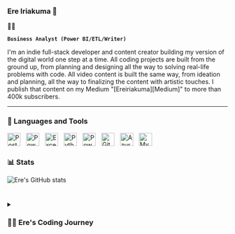 ### Ere Iriakuma 👋

<!--
**Iriakuma/Iriakuma** is a ✨ _special_ ✨ repository because its `README.md` (this file) appears on your GitHub profile.

Here are some ideas to get you started:

- 🔭 I’m currently working on ...
- 🌱 I’m currently learning ...
- 👯 I’m looking to collaborate on ...
- 🤔 I’m looking for help with ...
- 💬 Ask me about ...
- 📫 How to reach me: ...
- 😄 Pronouns: ...
- ⚡ Fun fact: ...
-->

🏄‍♂️

**`Business Analyst (Power BI/ETL/Writer)`**

I'm an indie full-stack developer and content creator building my version of the digital world one step at a time. All coding projects are built from the ground up, from planning and designing all the way to solving real-life problems with code. All video content is built the same way, from ideation and planning, all the way to finalizing the content with artistic touches. I publish that content on my Medium "[Ereiriakuma][Medium]" to more than 400k subscribers.

   <p align="left">
      <a></a>
   </p>

---

### 🧰 Languages and Tools

<img align="left" alt="PostgreSQL" width="30px" style="padding-right:10px;" src="https://upload.wikimedia.org/wikipedia/commons/b/ba/Database-postgres.svg"/>
<img align="left" alt="PowerBI" width="30px" style="padding-right:10px;" src="https://upload.wikimedia.org/wikipedia/commons/c/cf/New_Power_BI_Logo.svg" />
<img align="left" alt="Excel" width="30px" style="padding-right:10px;" src="https://upload.wikimedia.org/wikipedia/commons/7/73/Microsoft_Excel_2013-2019_logo.svg" />
<img align="left" alt="Python" width="30px" style="padding-right:10px;" src="https://cdn.jsdelivr.net/gh/devicons/devicon/icons/python/python-plain.svg" />
<img align="left" alt="Power-Patform" width="30px" style="padding-right:10px;" src="https://upload.wikimedia.org/wikipedia/commons/1/1a/Microsoft_Power_Platform_logo.svg" />
<img align="left" alt="GitHub" width="30px" style="padding-right:10px;" src="https://cdn.jsdelivr.net/gh/devicons/devicon/icons/github/github-original.svg" />
<img align="left" alt="Azure" width="30px" style="padding-right:10px;" src="https://upload.wikimedia.org/wikipedia/commons/a/a8/Microsoft_Azure_Logo.svg" />
<img align="left" alt="MySQL" width="30px" style="padding-right:10px;" src="https://www.vectorlogo.zone/util/preview.html?image=/logos/mysql/mysql-ar21.svg" />

<br />

#

#

### 📊 Stats

![Ere's GitHub stats](https://github-readme-stats.vercel.app/api?username=Iriakuma&show_icons=true&theme=gruvbox)

<!-- ![GitHub Streak](https://streak-stats.demolab.com?user=Iriakuma&theme=gruvbox&border_radius=4.5) -->

#

<details>
 <summary><h3>👨‍💻 Ere's Coding Journey</h3></summary>
   I started my coding journey as a naive computer science student with a passion to learn everything I could about this programming world - code, unix, linux, theory. And all the while, teaching myself iOS development with a dream to build my own app, but that soon got overshadowed by my desire to excel in Java. A desire that landed me a full-stack software engineering job upon graduation. However, I had another desire I had been pursuing throughout this time - YouTube content creation. I eventually ended up quitting my software engineering job to pursue YouTube full-time, and that has been my focus ever since. But there's something that's always bothered me about my journey - abandoning my dream of building my own app to pursue the safe route, a job. Now I've already taken the leap away from that safety net into this uncomfortable, unexplored world that it being a creator. And it worked out, but again, it became comfortable. It's easier to create a video than go out on a ledge and build my own product. I do have to eat, at the end of the day, but I think it's time. It's time to get uncomfortable again. I have a burning desire to get back on the horse, and fulfill that dream younger me had of building my own app, my own product. And in order to do that, I'll be implmementing a few measures to streamline my YouTube content to focus more time on fulfilling that dream - a dream that I'll be ready to tackle in 2023 due to the measure I'm putting in place now until the end of 2022. Don't wait up, because I'm coming.

[Blogs]: https://medium.com/@ereiriakuma_52992
